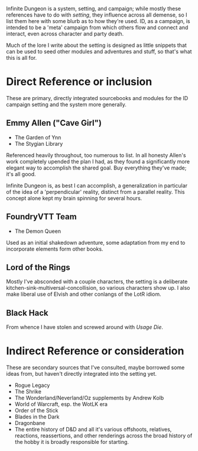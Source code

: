 Infinite Dungeon is a system, setting, and campaign; while mostly these references have to do with _setting_, they
influence across all demense, so I list them here with some blurb as to how they're used. ID, as a campaign, is intended
to be a 'meta' campaign from which others flow and connect and interact, even across character and party death.

Much of the lore I write about the setting is designed as little snippets that can be used to seed other modules and
adventures and stuff, so that's what this is all for.
# Direct Reference or inclusion

These are primary, directly integrated sourcebooks and modules for the ID campaign setting and the system more
generally.
## Emmy Allen ("Cave Girl")

- The Garden of Ynn
- The Stygian Library

Referenced heavily throughout, too numerous to list. In all honesty Allen's work completely upended the plan I had, as
they found a significantly more elegant way to accomplish the shared goal. Buy everything they've made; it's all good.

Infinite Dungeon is, as best I can accomplish, a generalization in particular of the idea of a 'perpendicular' reality,
distinct from a parallel reality. This concept alone kept my brain spinning for several hours.
## FoundryVTT Team

- The Demon Queen

Used as an initial shakedown adventure, some adaptation from my end to incorporate elements form other books.
## Lord of the Rings

Mostly I've absconded with a couple characters, the setting is a deliberate kitchen-sink-multiversal-concollision, so
various characters show up. I also make liberal use of Elvish and other conlangs of the LotR idiom.

## Black Hack

From whence I have stolen and screwed around with _Usage Die_.

# Indirect Reference or consideration

These are secondary sources that I've consulted, maybe borrowed some ideas from, but haven't directly integrated into
the setting yet.

- Rogue Legacy
- The Shrike
- The Wonderland/Neverland/Oz supplements by Andrew Kolb
- World of Warcraft, esp. the WotLK era
- Order of the Stick
- Blades in the Dark
- Dragonbane
- The entire history of D&D and all it's various offshoots, relatives, reactions, reassertions, and other renderings across the broad history of the hobby it is broadly responsible for starting.